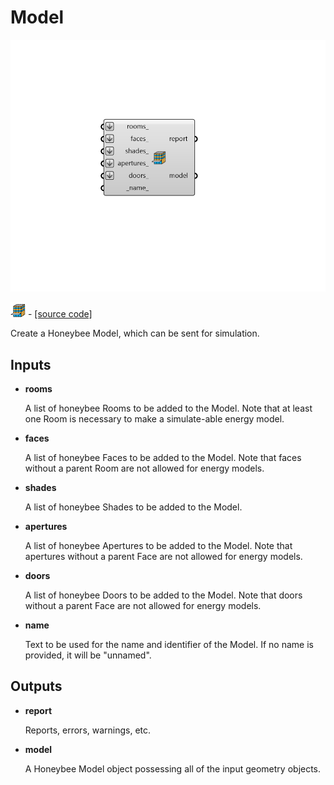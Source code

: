 # Model

![](../../.gitbook/assets/Model.png)

![](../../.gitbook/assets/Model%20%281%29.png) - [\[source code\]](https://github.com/ladybug-tools/honeybee-grasshopper-core/blob/master/honeybee_grasshopper_core/src//HB%20Model.py)

Create a Honeybee Model, which can be sent for simulation.

## Inputs

* **rooms**

  A list of honeybee Rooms to be added to the Model. Note that at least one Room is necessary to make a simulate-able energy model. 

* **faces**

  A list of honeybee Faces to be added to the Model. Note that faces without a parent Room are not allowed for energy models. 

* **shades**

  A list of honeybee Shades to be added to the Model. 

* **apertures**

  A list of honeybee Apertures to be added to the Model. Note that apertures without a parent Face are not allowed for energy models. 

* **doors**

  A list of honeybee Doors to be added to the Model. Note that doors without a parent Face are not allowed for energy models. 

* **name**

  Text to be used for the name and identifier of the Model. If no name is provided, it will be "unnamed". 

## Outputs

* **report**

  Reports, errors, warnings, etc. 

* **model**

  A Honeybee Model object possessing all of the input geometry objects. 

